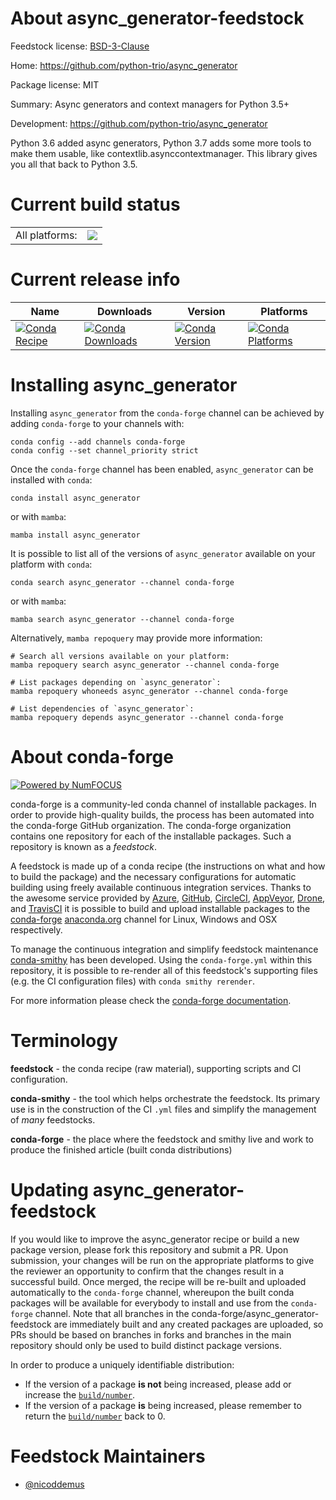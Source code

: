 About async_generator-feedstock
===============================

Feedstock license: [BSD-3-Clause](https://github.com/conda-forge/async_generator-feedstock/blob/main/LICENSE.txt)

Home: https://github.com/python-trio/async_generator

Package license: MIT

Summary: Async generators and context managers for Python 3.5+

Development: https://github.com/python-trio/async_generator

Python 3.6 added async generators, Python 3.7 adds some more tools to make them usable, like contextlib.asynccontextmanager. This library gives you all that back to Python 3.5.

Current build status
====================


<table><tr><td>All platforms:</td>
    <td>
      <a href="https://dev.azure.com/conda-forge/feedstock-builds/_build/latest?definitionId=2737&branchName=main">
        <img src="https://dev.azure.com/conda-forge/feedstock-builds/_apis/build/status/async_generator-feedstock?branchName=main">
      </a>
    </td>
  </tr>
</table>

Current release info
====================

| Name | Downloads | Version | Platforms |
| --- | --- | --- | --- |
| [![Conda Recipe](https://img.shields.io/badge/recipe-async_generator-green.svg)](https://anaconda.org/conda-forge/async_generator) | [![Conda Downloads](https://img.shields.io/conda/dn/conda-forge/async_generator.svg)](https://anaconda.org/conda-forge/async_generator) | [![Conda Version](https://img.shields.io/conda/vn/conda-forge/async_generator.svg)](https://anaconda.org/conda-forge/async_generator) | [![Conda Platforms](https://img.shields.io/conda/pn/conda-forge/async_generator.svg)](https://anaconda.org/conda-forge/async_generator) |

Installing async_generator
==========================

Installing `async_generator` from the `conda-forge` channel can be achieved by adding `conda-forge` to your channels with:

```
conda config --add channels conda-forge
conda config --set channel_priority strict
```

Once the `conda-forge` channel has been enabled, `async_generator` can be installed with `conda`:

```
conda install async_generator
```

or with `mamba`:

```
mamba install async_generator
```

It is possible to list all of the versions of `async_generator` available on your platform with `conda`:

```
conda search async_generator --channel conda-forge
```

or with `mamba`:

```
mamba search async_generator --channel conda-forge
```

Alternatively, `mamba repoquery` may provide more information:

```
# Search all versions available on your platform:
mamba repoquery search async_generator --channel conda-forge

# List packages depending on `async_generator`:
mamba repoquery whoneeds async_generator --channel conda-forge

# List dependencies of `async_generator`:
mamba repoquery depends async_generator --channel conda-forge
```


About conda-forge
=================

[![Powered by
NumFOCUS](https://img.shields.io/badge/powered%20by-NumFOCUS-orange.svg?style=flat&colorA=E1523D&colorB=007D8A)](https://numfocus.org)

conda-forge is a community-led conda channel of installable packages.
In order to provide high-quality builds, the process has been automated into the
conda-forge GitHub organization. The conda-forge organization contains one repository
for each of the installable packages. Such a repository is known as a *feedstock*.

A feedstock is made up of a conda recipe (the instructions on what and how to build
the package) and the necessary configurations for automatic building using freely
available continuous integration services. Thanks to the awesome service provided by
[Azure](https://azure.microsoft.com/en-us/services/devops/), [GitHub](https://github.com/),
[CircleCI](https://circleci.com/), [AppVeyor](https://www.appveyor.com/),
[Drone](https://cloud.drone.io/welcome), and [TravisCI](https://travis-ci.com/)
it is possible to build and upload installable packages to the
[conda-forge](https://anaconda.org/conda-forge) [anaconda.org](https://anaconda.org/)
channel for Linux, Windows and OSX respectively.

To manage the continuous integration and simplify feedstock maintenance
[conda-smithy](https://github.com/conda-forge/conda-smithy) has been developed.
Using the ``conda-forge.yml`` within this repository, it is possible to re-render all of
this feedstock's supporting files (e.g. the CI configuration files) with ``conda smithy rerender``.

For more information please check the [conda-forge documentation](https://conda-forge.org/docs/).

Terminology
===========

**feedstock** - the conda recipe (raw material), supporting scripts and CI configuration.

**conda-smithy** - the tool which helps orchestrate the feedstock.
                   Its primary use is in the construction of the CI ``.yml`` files
                   and simplify the management of *many* feedstocks.

**conda-forge** - the place where the feedstock and smithy live and work to
                  produce the finished article (built conda distributions)


Updating async_generator-feedstock
==================================

If you would like to improve the async_generator recipe or build a new
package version, please fork this repository and submit a PR. Upon submission,
your changes will be run on the appropriate platforms to give the reviewer an
opportunity to confirm that the changes result in a successful build. Once
merged, the recipe will be re-built and uploaded automatically to the
`conda-forge` channel, whereupon the built conda packages will be available for
everybody to install and use from the `conda-forge` channel.
Note that all branches in the conda-forge/async_generator-feedstock are
immediately built and any created packages are uploaded, so PRs should be based
on branches in forks and branches in the main repository should only be used to
build distinct package versions.

In order to produce a uniquely identifiable distribution:
 * If the version of a package **is not** being increased, please add or increase
   the [``build/number``](https://docs.conda.io/projects/conda-build/en/latest/resources/define-metadata.html#build-number-and-string).
 * If the version of a package **is** being increased, please remember to return
   the [``build/number``](https://docs.conda.io/projects/conda-build/en/latest/resources/define-metadata.html#build-number-and-string)
   back to 0.

Feedstock Maintainers
=====================

* [@nicoddemus](https://github.com/nicoddemus/)


